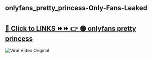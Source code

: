 
 ## onlyfans_pretty_princess-Only-Fans-Leaked

# <h2><a href="https://clipsfans.com/onlyfans_pretty_princess&ref=git">🔗 Click to LINKS ⏩⏩ 👉 🟢 onlyfans pretty princess </a></h2>

<a href="https://clipsfans.com/onlyfans_pretty_princess&ref=git" rel="nofollow" data-target="animated-image.originalLink"><img src="https://i.ibb.co.com/xMMVF88/686577567.gif" alt="Viral Video Original" style="max-width: 100%; display: inline-block;" data-target="animated-image.originalImage"></a>
